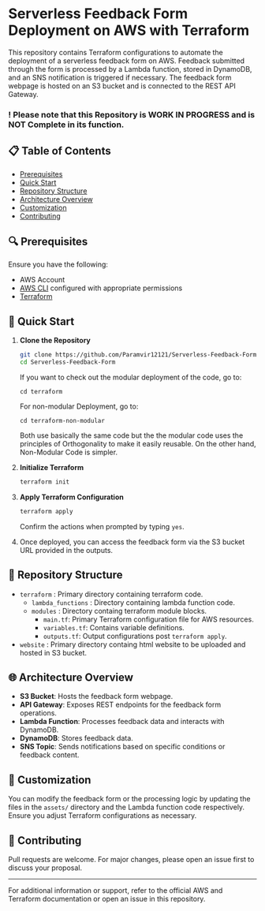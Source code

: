 # Serverless Feedback Form Deployment on AWS with Terraform

This repository contains Terraform configurations to automate the deployment of a serverless feedback form on AWS. Feedback submitted through the form is processed by a Lambda function, stored in DynamoDB, and an SNS notification is triggered if necessary. The feedback form webpage is hosted on an S3 bucket and is connected to the REST API Gateway.

### ! Please note that this Repository is WORK IN PROGRESS and is NOT Complete in its function.

## 📋 Table of Contents

- [Prerequisites](#prerequisites)
- [Quick Start](#quick-start)
- [Repository Structure](#repository-structure)
- [Architecture Overview](#architecture-overview)
- [Customization](#customization)
- [Contributing](#contributing)

<a name="prerequisites"></a>
## 🔍 Prerequisites

Ensure you have the following:

- AWS Account
- [AWS CLI](https://aws.amazon.com/cli/) configured with appropriate permissions
- [Terraform](https://learn.hashicorp.com/terraform/getting-started/install.html)

<a name="quick-start"></a>
## 🚀 Quick Start

1. **Clone the Repository**

    ```bash
    git clone https://github.com/Paramvir12121/Serverless-Feedback-Form.git
    cd Serverless-Feedback-Form
    ```
    If you want to check out the modular deployment of the code, go to:
    ```
    cd terraform
    ```

    For non-modular Deployment, go to:
    ```
    cd terraform-non-modular
    ```
    Both use basically the same code but the the modular code uses the principles of Orthogonality to make it easily reusable. On the other hand, Non-Modular Code is simpler.

2. **Initialize Terraform**

    ```bash
    terraform init
    ```

3. **Apply Terraform Configuration**

    ```bash
    terraform apply
    ```

    Confirm the actions when prompted by typing `yes`.

4. Once deployed, you can access the feedback form via the S3 bucket URL provided in the outputs.

<a name="repository-structure"></a>
## 📁 Repository Structure
- `terraform` : Primary directory containing terraform code. 
    - `lambda_functions` : Directory containing lambda function code.
    - `modules` : Directory containg terraform module blocks.
        - `main.tf`: Primary Terraform configuration file for AWS resources.
        - `variables.tf`: Contains variable definitions.
        - `outputs.tf`: Output configurations post `terraform apply`.
- `website` : Primary directory containg html website to be uploaded and hosted in S3 bucket.

<a name="architecture-overview"></a>
## 🌐 Architecture Overview

- **S3 Bucket**: Hosts the feedback form webpage.
- **API Gateway**: Exposes REST endpoints for the feedback form operations.
- **Lambda Function**: Processes feedback data and interacts with DynamoDB.
- **DynamoDB**: Stores feedback data.
- **SNS Topic**: Sends notifications based on specific conditions or feedback content.

<a name="customization"></a>
## 🔧 Customization

You can modify the feedback form or the processing logic by updating the files in the `assets/` directory and the Lambda function code respectively. Ensure you adjust Terraform configurations as necessary.

<a name="contributing"></a>
## 👥 Contributing

Pull requests are welcome. For major changes, please open an issue first to discuss your proposal.


---

For additional information or support, refer to the official AWS and Terraform documentation or open an issue in this repository.
